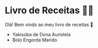 # Livro de Receitas :man_cook:

Olá! Bem vindo ao meu livro de receitas :wave:

- Yakisoba de Dona Auristela
- Bolo Engorda Marido
